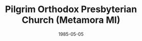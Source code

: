 ---
date: &id001 1985-05-05
end_date: null
location:
  address: 58 W. High Street
  city: Metamora
  state: MI
minister:
- end: 1988-01-01
  name: Louis Wislocki
  start: 1985-05-05
  type: pastor
- end: 2006-01-01
  name: Peter Stazen II
  start: 1988-01-01
  type: pastor
- end: 2010-01-01
  name: Rodney Thole
  start: 2008-01-01
  type: pastor
- end: 2015-01-01
  name: Jason Roddy
  start: 2010-01-01
  type: pastor
ministers:
- Louis Wislocki
- Peter Stazen II
- Rodney Thole
- Jason Roddy
name: Pilgrim Orthodox Presbyterian Church
names:
- end: null
  name: Pilgrim Orthodox Presbyterian Church
  start: 1985-05-05
origination_date: *id001
raw_data: "MI\nMetamora\n\nPilgrim Orthodox Presbyterian Church  (May 5, 1985\u2013\
  \ )\n58 W. High Street\nPastors: Louis Wislocki, 1985\u201388\nPeter Stazen II,\
  \ 1988\u20132006\nRodney Thole, 2008\u201310\nJason Roddy, 2010\u201315"
received_from: null
states:
- MI
status:
  active: true
  end_date: null
  reason: null
  received_from: null
  withdrawal_to: null
title: Pilgrim Orthodox Presbyterian Church (Metamora MI)

---